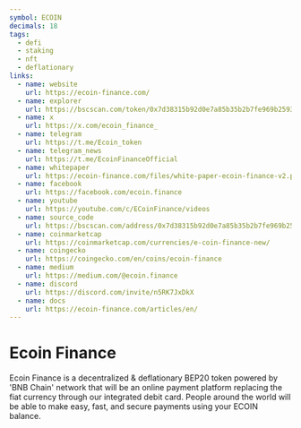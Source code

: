 ```yaml
---
symbol: ECOIN
decimals: 18
tags:
  - defi
  - staking
  - nft
  - deflationary
links:
  - name: website
    url: https://ecoin-finance.com/
  - name: explorer
    url: https://bscscan.com/token/0x7d38315b92d0e7a85b35b2b7fe969b25935619d7
  - name: x
    url: https://x.com/ecoin_finance_
  - name: telegram
    url: https://t.me/Ecoin_token
  - name: telegram_news
    url: https://t.me/EcoinFinanceOfficial
  - name: whitepaper
    url: https://ecoin-finance.com/files/white-paper-ecoin-finance-v2.pdf
  - name: facebook
    url: https://facebook.com/ecoin.finance
  - name: youtube
    url: https://youtube.com/c/ECoinFinance/videos
  - name: source_code
    url: https://bscscan.com/address/0x7d38315b92d0e7a85b35b2b7fe969b25935619d7#code
  - name: coinmarketcap
    url: https://coinmarketcap.com/currencies/e-coin-finance-new/
  - name: coingecko
    url: https://coingecko.com/en/coins/ecoin-finance
  - name: medium
    url: https://medium.com/@ecoin.finance
  - name: discord
    url: https://discord.com/invite/n5RK7JxDkX
  - name: docs
    url: https://ecoin-finance.com/articles/en/
---
```


# Ecoin Finance

Ecoin Finance is a decentralized & deflationary BEP20 token powered by 'BNB Chain' network that will be an online payment platform replacing the fiat currency through our integrated debit card. People around the world will be able to make easy, fast, and secure payments using your ECOIN balance.
